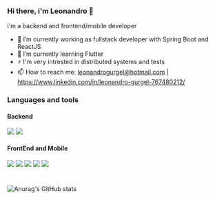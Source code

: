 ### Hi there, i'm Leonandro 👋
i'm a backend and frontend/mobile developer

- 🔭 I’m currently working as fullstack developer with Spring Boot and ReactJS
- 🌱 I’m currently learning Flutter 
- ⚡ I'm very intrested in distributed systems and tests
- 📫 How to reach me: leonandrogurgel@hotmail.com | https://www.linkedin.com/in/leonandro-gurgel-767480212/

### Languages and tools
#### Backend 
<div style="display: inline-block">
  <img src="https://img.shields.io/badge/Java-ED8B00?style=for-the-badge&logo=java&logoColor=white"/>
  <img src="https://img.shields.io/badge/Spring-6DB33F?style=for-the-badge&logo=spring&logoColor=white"/>
</div>

#### FrontEnd and Mobile 
<div style="display: inline-block">
  <img src="https://img.shields.io/badge/JavaScript-323330?style=for-the-badge&logo=javascript&logoColor=F7DF1E"/>
  <img src="https://img.shields.io/badge/React-20232A?style=for-the-badge&logo=react&logoColor=61DAFB"/>
  <img src="https://img.shields.io/badge/React_Native-20232A?style=for-the-badge&logo=react&logoColor=61DAFB"/>
  <img src="https://img.shields.io/badge/Dart-0175C2?style=for-the-badge&logo=dart&logoColor=white"/>
  <img src="https://img.shields.io/badge/Flutter-02569B?style=for-the-badge&logo=flutter&logoColor=white"/>
</div> 

#


![Anurag's GitHub stats](https://github-readme-stats.vercel.app/api?username=Leonandro&show_icons=true&count_private=true&hide=issues,stars&theme=radical)

